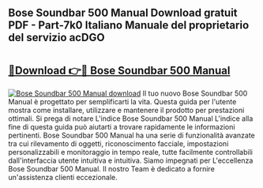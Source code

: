 ## Bose Soundbar 500 Manual Download gratuit PDF - Part-7k0 Italiano Manuale del proprietario del servizio acDGO

# <h2><a href="http://dfdklyh.blite.top/?on=Bose+Soundbar+500+Manual">🔗Download 👉🔴 Bose Soundbar 500 Manual</a></h2>

[![Bose Soundbar 500 Manual download](https://i.imgur.com/lujVjoI.png)](http://dfdklyh.blite.top/?on=Bose+Soundbar+500+Manual)
Il tuo nuovo Bose Soundbar 500 Manual è progettato per semplificarti la vita. Questa guida per l'utente mostra come installare, utilizzare e mantenere il prodotto per prestazioni ottimali. Si prega di notare L'indice Bose Soundbar 500 Manual L'indice alla fine di questa guida può aiutarti a trovare rapidamente le informazioni pertinenti. Bose Soundbar 500 Manual ha una serie di funzionalità avanzate tra cui rilevamento di oggetti, riconoscimento facciale, impostazioni personalizzabili e monitoraggio in tempo reale, tutte facilmente controllabili dall'interfaccia utente intuitiva e intuitiva. Siamo impegnati per L'eccellenza Bose Soundbar 500 Manual. Il nostro Team è dedicato a fornire un'assistenza clienti eccezionale.
